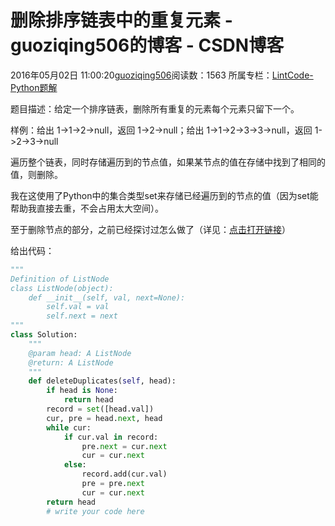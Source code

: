 # 删除排序链表中的重复元素 - guoziqing506的博客 - CSDN博客





2016年05月02日 11:00:20[guoziqing506](https://me.csdn.net/guoziqing506)阅读数：1563
所属专栏：[LintCode-Python题解](https://blog.csdn.net/column/details/guoziqing-blog.html)









题目描述：给定一个排序链表，删除所有重复的元素每个元素只留下一个。

样例：给出 1->1->2->null，返回 1->2->null；给出 1->1->2->3->3->null，返回 1->2->3->null

遍历整个链表，同时存储遍历到的节点值，如果某节点的值在存储中找到了相同的值，则删除。

我在这使用了Python中的集合类型set来存储已经遍历到的节点的值（因为set能帮助我直接去重，不会占用太大空间）。

至于删除节点的部分，之前已经探讨过怎么做了（详见：[点击打开链接](http://blog.csdn.net/guoziqing506/article/details/51273818)）

给出代码：



```python
"""
Definition of ListNode
class ListNode(object):
    def __init__(self, val, next=None):
        self.val = val
        self.next = next
"""
class Solution:
    """
    @param head: A ListNode
    @return: A ListNode
    """
    def deleteDuplicates(self, head):
        if head is None:
            return head
        record = set([head.val])
        cur, pre = head.next, head
        while cur:
            if cur.val in record:
                pre.next = cur.next
                cur = cur.next
            else:
                record.add(cur.val)
                pre = pre.next
                cur = cur.next
        return head
        # write your code here
```






